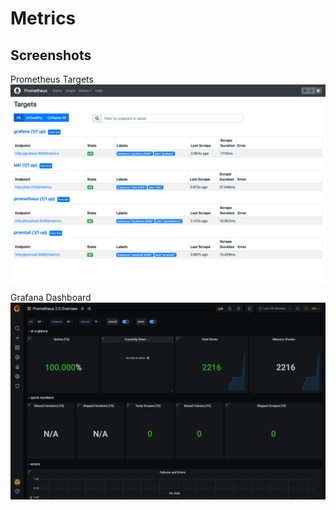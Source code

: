 # Metrics

## Screenshots
Prometheus Targets
![](screenshots/lab_8_targets.png)

Grafana Dashboard
![](screenshots/lab_8_dash.png)